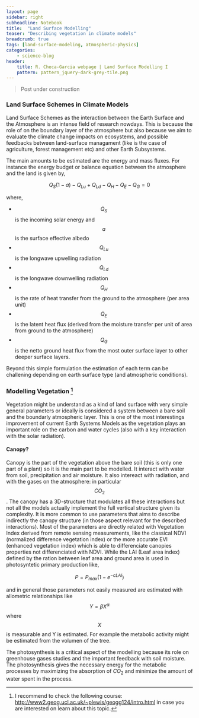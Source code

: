 ```yaml
---
layout: page
sidebar: right
subheadline: Notebook
title:  "Land Surface Modelling"
teaser: "Describing vegetation in climate models"
breadcrumb: true
tags: [land-surface-modeling, atmospheric-physics]
categories:
    - science-blog
header:
    title: R. Checa-Garcia webpage | Land Surface Modelling I
    pattern: pattern_jquery-dark-grey-tile.png
---
```


> Post under construction
[^1]: I recommend to check the following course: http://www2.geog.ucl.ac.uk/~plewis/geogg124/intro.html in case you are interested on learn about this topic.


### Land Surface Schemes in Climate Models

Land Surface Schemes as the interaction between the Earth Surface and the Atmosphere is an intense field of research nowdays. This is because the role of on the boundary layer of the atmosphere but also because we aim to evaluate the climate change impacts on ecosystems, and possible feedbacks between land-surface managament (like is the case of agriculture, forest management etc) and other Earth Subsystems.

The main amounts to be estimated are the energy and mass fluxes. For instance the energy budget or balance equation between the atmosphere and the land is given by,

$$Q_{S}(1-a)-Q_{Lu}+Q_{Ld}-Q_{H}-Q_{E}-Q_{G}=0$$

where,

- $$Q_{S}$$ is the incoming solar energy and $$a$$ is the surface effective albedo
- $$Q_{Lu}$$ is the longwave upwelling radiation
- $$Q_{Ld}$$ is the longwave downwelling radiation
- $$Q_{H}$$ is the rate of heat transfer from the ground to the atmosphere (per area unit)
- $$Q_{E}$$ is the latent heat flux (derived from the moisture transfer per unit of area from ground to the atmosphere)
- $$Q_{G}$$ is the netto ground heat flux from the most outer surface layer to other deeper surface layers.

Beyond this simple formulation the estimation of each term can be challening depending on earth surface type (and atmospheric conditions). 


### Modelling Vegetation [^1]

Vegetation might be understand as a kind of land surface with very simple general parameters or ideally is considered a system between a bare soil and the boundarly atmospheric layer. This is one of the most interestings improvement of current Earth Systems Models as the vegetation plays an important role on the carbon and water cycles (also with a key interaction with the solar radiation). 

#### Canopy?

Canopy is the part of the vegetation above the bare soil (this is only one part of a plant) so it is the main part to be modelled. It interact with water from soil, precipitation and air moisture. It also intereact with radiation, and with the gases on the atmosphere: in particular $$CO_{2}$$. The canopy has a 3D-structure that modulates all these interactions but not all the models actually implement the full vertical structure given its complexity. It is more common to use parameters that aims to describe indirectly the canopy structure (in those aspect relevant for the described interactions). Most of the parameters are directly related with Vegetation Index derived from remote sensing measurements, like the classical NDVI (normalized difference vegetation index) or the more accurate EVI (enhanced vegetation index) which is able to differenciate canopies properties not differenciated with NDVI. While the LAI (Leaf area index) defined by the ration between leaf area and ground area is used in photosyntetic primary production like,

$$P=P_{max}(1-e^{-cLAI})$$

and in general those parameters not easily measured are estimated with allometric relationships like $$Y=\beta X^{\alpha}$$ where $$X$$ is measurable and Y is estimated. For example the metabolic activity might be estimated from the volumen of the tree.

The photosynthesis is a critical aspect of the modelling because its role on greenhouse gases studies and the important feedback with soil moisture. The photosynthesis gives the necessary energy for the metabolic processes by maximizing the absorption of $CO_{2}$ and minimize the amount of water spent in the process. 

